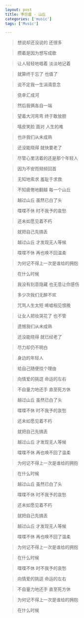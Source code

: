 ```yaml
---
layout: post
title: 李宗盛 - 山丘
categories: ['music']
tags: ['Music']

---
```


> 想说却还没说的 还很多

> 攒着是因为想写成歌

> 让人轻轻地唱着 淡淡地记着

> 就算终于忘了 也值了

> 说不定我一生涓滴意念

> 侥幸汇成河

> 然后我俩各自一端

> 望着大河弯弯 终于敢放胆

> 嘻皮笑脸 面对 人生的难

<!--more-->

> 也许我们从未成熟

> 还没能晓得 就快要老了

> 尽管心里活着的还是那个年轻人

> 因为不安而频频回首

> 无知地索求 羞耻于求救

> 不知疲倦地翻越 每一个山丘

> 越过山丘 虽然已白了头

> 喋喋不休 时不我予的哀愁

> 还未如愿见着不朽

> 就把自己先搞丢

> 越过山丘 才发现无人等候

> 喋喋不休 再也唤不回温柔

> 为何记不得上一次是谁给的拥抱

> 在什么时候

> 我没有刻意隐藏 也无意让你感伤

> 多少次我们无醉不欢

> 咒骂人生太短 唏嘘相见恨晚

> 让女人把妆哭花了 也不管

> 遗憾我们从未成熟

> 还没能晓得 就已经老了

> 尽力却仍不明白

> 身边的年轻人

> 给自己随便找个理由

> 向情爱的挑逗 命运的左右

> 不自量力地还手 直至死方休

> 越过山丘 虽然已白了头

> 喋喋不休 时不我予的哀愁

> 还未如愿见着不朽

> 就把自己先搞丢

> 越过山丘 才发现无人等候

> 喋喋不休 再也唤不回了温柔

> 为何记不得上一次是谁给的拥抱

> 在什么时候

> 越过山丘 虽然已白了头

> 喋喋不休 时不我予的哀愁

> 还未如愿见着不朽

> 就把自己先搞丢

> 越过山丘 才发现无人等候

> 喋喋不休 再也唤不回了温柔

> 为何记不得上一次是谁给的拥抱

> 在什么时候

> 喋喋不休 时不我予的哀愁

> 向情爱的挑逗 命运的左右

> 不自量力地还手 直至死方休

> 为何记不得上一次是谁给的拥抱

> 在什么时候